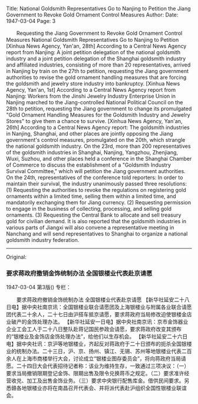 Title: National Goldsmith Representatives Go to Nanjing to Petition the Jiang Government to Revoke Gold Ornament Control Measures
Author:
Date: 1947-03-04
Page: 3

　　Requesting the Jiang Government to Revoke Gold Ornament Control Measures
    National Goldsmith Representatives Go to Nanjing to Petition
    [Xinhua News Agency, Yan'an, 28th] According to a Central News Agency report from Nanjing: A joint petition delegation of the national goldsmith industry and a joint petition delegation of the Shanghai goldsmith industry and affiliated industries, consisting of more than 20 representatives, arrived in Nanjing by train on the 27th to petition, requesting the Jiang government authorities to revise the gold ornament handling measures that are forcing the goldsmith and jewelry store industry into bankruptcy.
    [Xinhua News Agency, Yan'an, 1st] According to a Central News Agency report from Nanjing: Workers from the Jinshi Jewelry Industry Enterprise Union in Nanjing marched to the Jiang-controlled National Political Council on the 28th to petition, requesting the Jiang government to change its promulgated "Gold Ornament Handling Measures for the Goldsmith Industry and Jewelry Stores" to give them a chance to survive.
    [Xinhua News Agency, Yan'an, 26th] According to a Central News Agency report: The goldsmith industries in Nanjing, Shanghai, and other places are jointly opposing the Jiang government's control measures, promulgated on the 20th, which strangle the national goldsmith industry. On the 23rd, more than 200 representatives of the goldsmith industries in Shanghai, Nanjing, Yangzhou, Zhenjiang, Wuxi, Suzhou, and other places held a conference in the Shanghai Chamber of Commerce to discuss the establishment of a "Goldsmith Industry Survival Committee," which will petition the Jiang government authorities. On the 24th, representatives of the conference told reporters: In order to maintain their survival, the industry unanimously passed three resolutions: (1) Requesting the authorities to revoke the regulations on registering gold ornaments within a limited time, selling them within a limited time, and mandatorily exchanging them for Jiang currency. (2) Requesting permission to engage in the business of collecting, processing, and selling gold ornaments. (3) Requesting the Central Bank to allocate and sell treasury gold for civilian demand. It is also reported that the goldsmith industries in various parts of Jiangxi will also convene a representative meeting in Nanchang and will send representatives to Shanghai to organize a national goldsmith industry federation.



<hr /> 

Original: 


### 要求蒋政府撤销金饰统制办法  全国银楼业代表赴京请愿

1947-03-04
第3版()
专栏：

　　要求蒋政府撤销金饰统制办法
    全国银楼业代表赴京请愿
    【新华社延安二十八日电】据中央社南京讯：全国银楼业联合请愿团及上海银楼业与附属各业联合请愿团代表二十余人，二十七日由沪搭车抵京请愿，要求蒋政府当局修改迫使银楼金店业破产的金饰处理办法。
    【新华社延安一日电】据中央社南京讯：京市金饰器业企业工会工人于二十八日整队赴蒋记国民参政会请愿，要求蒋政府改变其颁布的“银楼业及金饰店金饰处理办法”，给他们以生存机会。
    【新华社延安二十六日电】据中央社讯：京沪等地银楼业，齐起反对蒋政府于二十日颁布的扼杀全国银楼业的统制办法。二十三日，沪、京、扬州、镇江、无锡、苏州等地银楼业代表二百余人在上海市商楼举行大会，讨论成立“银楼业图存委员会”，将向蒋政府当局请愿。二十四日大会代表招待记者称：该业为维持生存，一致通过三项决议：（一）要求当局撤销限期登记金饰、限期出售及限令兑换蒋币之规定。（二）要求准许经营收兑、加工及出售金饰业务。（三）要求中央银行配售库金。借供民间要求。另悉赣各地银楼业亦将在南昌召开代表会、并将派代表赴沪组织全国性银楼业联谊会。
